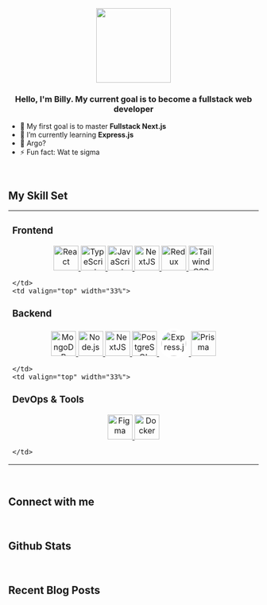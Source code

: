<div align="center">
  <img src="https://64.media.tumblr.com/b011e7ee16c74dbbe65c880b6d08a67f/3ef557d02cf9c757-30/s400x600/a4cb86fa8637906c4323e5bf0e9766917d20fcb5.jpg" height="150" width="150" />
</div>

### <div align="center">Hello, I'm Billy. My current goal is to become a fullstack web developer</div>

- 🔭 My first goal is to master **Fullstack Next.js**  
- 🌱 I’m currently learning **Express.js**  
- 🤔 Argo?  
- ⚡ Fun fact: Wat te sigma

<br/>

## My Skill Set

<table>
  <tr>
    <td valign="top" width="33%">

### Frontend
<div align="center">
  <a href="https://reactjs.org/" target="_blank">
    <img src="https://profilinator.rishav.dev/skills-assets/react-original-wordmark.svg" alt="React" height="50" />
  </a>
  <a href="https://www.typescriptlang.org/" target="_blank">
    <img src="https://profilinator.rishav.dev/skills-assets/typescript-original.svg" alt="TypeScript" height="50" />
  </a>
  <a href="https://www.javascript.com/" target="_blank">
    <img src="https://profilinator.rishav.dev/skills-assets/javascript-original.svg" alt="JavaScript" height="50" />
  </a>
  <a href="https://nextjs.org/" target="_blank">
    <img src="https://profilinator.rishav.dev/skills-assets/nextjs.png" alt="NextJS" height="50" />
  </a>
  <a href="https://redux.js.org/" target="_blank">
    <img src="https://profilinator.rishav.dev/skills-assets/redux-original.svg" alt="Redux" height="50" />
  </a>
  <a href="https://www.tailwindcss.com/" target="_blank">
    <img src="https://profilinator.rishav.dev/skills-assets/tailwindcss.svg" alt="Tailwind CSS" height="50" />
  </a>
</div>

    </td>
    <td valign="top" width="33%">

### Backend
<div align="center">
  <a href="https://www.mongodb.com/" target="_blank">
    <img src="https://profilinator.rishav.dev/skills-assets/mongodb-original-wordmark.svg" alt="MongoDB" height="50" />
  </a>
  <a href="https://nodejs.org/" target="_blank">
    <img src="https://profilinator.rishav.dev/skills-assets/nodejs-original-wordmark.svg" alt="Node.js" height="50" />
  </a>
  <a href="https://nextjs.org/" target="_blank">
    <img src="https://profilinator.rishav.dev/skills-assets/nextjs.png" alt="NextJS" height="50" />
  </a>
  <a href="https://www.postgresql.org/" target="_blank">
    <img src="https://profilinator.rishav.dev/skills-assets/postgresql-original-wordmark.svg" alt="PostgreSQL" height="50" />
  </a>
  <a href="https://expressjs.com/" target="_blank">
    <img src="https://upload.wikimedia.org/wikipedia/commons/8/88/Status_iucn_EX_icon.svg" alt="Express.js" height="50" style="border-radius:50%; background-color:white; padding:5px;" />
  </a>
  <a href="https://www.prisma.io/" target="_blank">
    <img src="https://cdn.jsdelivr.net/gh/devicons/devicon/icons/prisma/prisma-original.svg" alt="Prisma" height="50" />
  </a>
</div>

    </td>
    <td valign="top" width="33%">

### DevOps & Tools
<div align="center">
  <a href="https://www.figma.com/" target="_blank">
    <img src="https://cdn.jsdelivr.net/gh/devicons/devicon/icons/figma/figma-original.svg" alt="Figma" height="50" />
  </a>
  <a href="https://www.docker.com/" target="_blank">
    <img src="https://cdn.jsdelivr.net/gh/devicons/devicon/icons/docker/docker-original.svg" alt="Docker" height="50" />
  </a>
</div>

    </td>
  </tr>
</table>

<br/>

## Connect with me

<!-- Your social links -->

<br/>

## Github Stats

<!-- Your GitHub stats cards -->

<br/>

## Recent Blog Posts

<!-- Your blog post links -->
